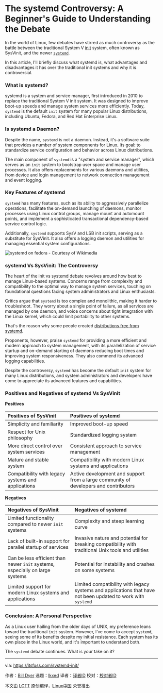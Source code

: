 [#]: subject: "The systemd Controversy: A Beginner's Guide to Understanding the Debate"
[#]: via: "https://itsfoss.com/systemd-init/"
[#]: author: "Bill Dyer https://itsfoss.com/author/bill/"
[#]: collector: "lkxed"
[#]: translator: "geekpi"
[#]: reviewer: " "
[#]: publisher: " "
[#]: url: " "

The systemd Controversy: A Beginner's Guide to Understanding the Debate
======

In the world of Linux, few debates have stirred as much controversy as the battle between the traditional System V [init][1] system, often known as SysVinit, and the newer [`systemd`][2].

In this article, I'll briefly discuss what systemd is, what advantages and disadvantages it has over the traditional init systems and why it is controversial.

### What is systemd?

systemd is a system and service manager, first introduced in 2010 to replace the traditional System V init system. It was designed to improve boot-up speeds and manage system services more efficiently. Today, `systemd` is the default `init` system for many popular Linux distributions, including Ubuntu, Fedora, and Red Hat Enterprise Linux.

### Is systemd a Daemon?

Despite the name, `systemd` is not a daemon. Instead, it's a software suite that provides a number of system components for Linux. Its goal: to standardize service configuration and behavior across Linux distributions.

The main component of `systemd` is a "system and service manager", which serves as an `init` system to bootstrap user space and manage user processes. It also offers replacements for various daemons and utilities, from device and login management to network connection management and event logging.

### Key Features of systemd

`systemd` has many features, such as its ability to aggressively parallelize operations, facilitate the on-demand launching of daemons, monitor processes using Linux control groups, manage mount and automount points, and implement a sophisticated transactional dependency-based service control logic.

Additionally, `systemd` supports SysV and LSB init scripts, serving as a substitute for SysVinit. It also offers a logging daemon and utilities for managing essential system configurations.

![systemd on fedora - Courtesy of Wikimedia][3]

### systemd Vs SysVinit: The Controversy

The heart of the init vs systemd debate revolves around how best to manage Linux-based systems. Concerns range from complexity and compatibility to the optimal way to manage system services, touching on foundational questions facing system administrators and Linux enthusiasts.

Critics argue that `systemd` is too complex and monolithic, making it harder to troubleshoot. They worry about a single point of failure, as all services are managed by one daemon, and voice concerns about tight integration with the Linux kernel, which could limit portability to other systems.

That's the reason why some people created [distributions free from systemd][4].

Proponents, however, praise `systemd` for providing a more efficient and modern approach to system management, with its parallelization of service startup and on-demand starting of daemons reducing boot times and improving system responsiveness. They also commend its advanced logging capabilities.

Despite the controversy, `systemd` has become the default `init` system for many Linux distributions, and system administrators and developers have come to appreciate its advanced features and capabilities.

### Positives and Negatives of systemd Vs SysVinit

**Positives**

| Positives of SysVinit | Positives of systemd |
| :- | :- |
| Simplicity and familiarity | Improved boot-up speed |
| Respect for Unix philosophy | Standardized logging system |
| More direct control over system services | Consistent approach to service management |
| Mature and stable system | Compatibility with modern Linux systems and applications |
| Compatibility with legacy systems and applications | Active development and support from a large community of developers and contributors |

**Negatives**

| Negatives of SysVinit | Negatives of systemd |
| :- | :- |
| Limited functionality compared to newer `init` systems | Complexity and steep learning curve |
| Lack of built-in support for parallel startup of services | Invasive nature and potential for breaking compatibility with traditional Unix tools and utilities |
| Can be less efficient than newer `init` systems, especially on large systems | Potential for instability and crashes on some systems |
| Limited support for modern Linux systems and applications | Limited compatibility with legacy systems and applications that have not been updated to work with `systemd` |

### Conclusion: A Personal Perspective

As a Linux user hailing from the older days of UNIX, my preference leans toward the traditional `init` system. However, I've come to accept `systemd`, seeing some of its benefits despite my initial resistance. Each system has its own place in the Linux world, and it's important to understand both.

The `systemd` debate continues. What is your take on it?

--------------------------------------------------------------------------------

via: https://itsfoss.com/systemd-init/

作者：[Bill Dyer][a]
选题：[lkxed][b]
译者：[译者ID](https://github.com/译者ID)
校对：[校对者ID](https://github.com/校对者ID)

本文由 [LCTT](https://github.com/LCTT/TranslateProject) 原创编译，[Linux中国](https://linux.cn/) 荣誉推出

[a]: https://itsfoss.com/author/bill/
[b]: https://github.com/lkxed/
[1]: https://en.wikipedia.org:443/wiki/Init
[2]: https://systemd.io:443/
[3]: https://itsfoss.com/content/images/2023/07/Systemd-on-fedora.png
[4]: https://itsfoss.com/systemd-free-distros/
